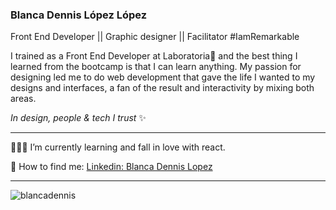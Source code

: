 ### Blanca Dennis López López
Front End Developer || Graphic designer || Facilitator #IamRemarkable 

I trained as a Front End Developer at Laboratoria💛 and the best thing I learned from the bootcamp is that I can learn anything. My passion for designing led me to do web development that gave the life I wanted to my designs and interfaces, a fan of the result and interactivity by mixing both areas.



*In design, people & tech I trust*  ✨

------------


👩🏻‍💻 I’m currently learning and fall in love with react.

🔮 How to find me:  [Linkedin: Blanca Dennis Lopez](https://www.linkedin.com/in/blancadennislopez/)

------------


<p align="left"> <img src="https://github-readme-stats.vercel.app/api?username=blancadennis&show_icons=true&theme=gotham%22%20alt=%22blancadennis" alt="blancadennis" />
<!--
**BlancaDennis/BlancaDennis** is a ✨ _special_ ✨ repository because its `README.md` (this file) appears on your GitHub profile.



https://github-readme-stats.vercel.app/api?username=blancadennis&show_icons=true&theme=gotham%22%20alt=%22blancadennis
Here are some ideas to get you started:

- 🔭 I’m currently working on ...
- 🌱 I’m currently learning ...
- 👯 I’m looking to collaborate on ...
- 🤔 I’m looking for help with ...
- 💬 Ask me about ...
- 📫 How to reach me: ...
- 😄 Pronouns: ...
- ⚡ Fun fact: ...
-->
